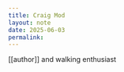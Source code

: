 ```yaml
---
title: Craig Mod
layout: note
date: 2025-06-03
permalink:
---
```

[[author]] and walking enthusiast


